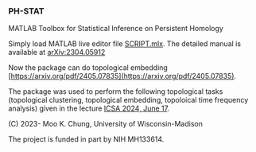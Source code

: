 ### PH-STAT 
MATLAB Toolbox for Statistical Inference on Persistent Homology

Simply load MATLAB live editor file [SCRIPT.mlx](https://github.com/laplcebeltrami/PH-STAT/blob/main/SCRIPT.mlx). The detailed manual is available at [arXiv:2304.05912](http://arxiv.org/abs/2304.05912) 


Now the package can do topological embedding 
[https://arxiv.org/pdf/2405.07835](https://arxiv.org/pdf/2405.07835).

The package was used to perform the following topological tasks (topological clustering, topological embedding, topoloical time frequency analysis) given in the lecture
[ICSA 2024, June 17](https://github.com/laplcebeltrami/PH-STAT/blob/main/2024.06.17.ICSA.pdf).




(C) 2023- Moo K. Chung, University of Wisconsin-Madison

The project is funded in part by NIH MH133614.
